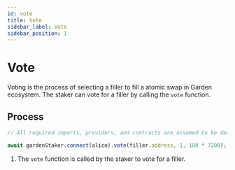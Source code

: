 ```yaml
---
id: vote
title: Vote
sidebar_label: Vote
sidebar_position: 1
---
```


# Vote

Voting is the process of selecting a filler to fill a atomic swap in Garden ecosystem. The staker can vote for a filler by calling the `vote` function.

## Process

```typescript
// All required imports, providers, and contracts are assumed to be declared here

await gardenStaker.connect(alice).vote(filler.address, 1, 180 * 7200);
```

1. The `vote` function is called by the staker to vote for a filler.
